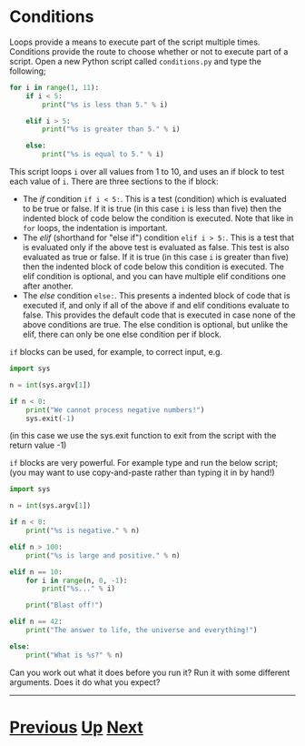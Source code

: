 # Conditions

Loops provide a means to execute part of the script multiple times.
Conditions provide the route to choose whether or not to execute part of a script.
Open a new Python script called `conditions.py` and type the following;

```python
for i in range(1, 11):
    if i < 5:
        print("%s is less than 5." % i)

    elif i > 5:
        print("%s is greater than 5." % i)

    else:
        print("%s is equal to 5." % i)
```

This script loops `i` over all values from 1 to 10, and uses an if block to test each value of `i`.
There are three sections to the if block:

* The *if* condition `if i < 5:`.
  This is a test (condition) which is evaluated to be true or false.
  If it is true (in this case `i` is less than five) then the indented block of code below the condition is executed.
  Note that like in `for` loops, the indentation is important.
* The *elif* (shorthand for "else if") condition `elif i > 5:`.
  This is a test that is evaluated only if the above test is evaluated as false.
  This test is also evaluated as true or false.
  If it is true (in this case `i` is greater than five) then the indented block of code below this condition is executed.
  The elif condition is optional, and you can have multiple elif conditions one after another.
* The *else* condition `else:`.
  This presents a indented block of code that is executed if, and only if all of the above if and elif conditions evaluate to false.
  This provides the default code that is executed in case none of the above conditions are true.
  The else condition is optional, but unlike the elif, there can only be one else condition per if block.

`if` blocks can be used, for example, to correct input, e.g.

```python
import sys

n = int(sys.argv[1])

if n < 0:
    print("We cannot process negative numbers!")
    sys.exit(-1)
```

(in this case we use the sys.exit function to exit from the script with the return value -1)

`if` blocks are very powerful.
For example type and run the below script; (you may want to use copy-and-paste rather than typing it in by hand!)

```python
import sys

n = int(sys.argv[1])

if n < 0:
    print("%s is negative." % n)

elif n > 100:
    print("%s is large and positive." % n)

elif n == 10:
    for i in range(n, 0, -1):
        print("%s..." % i)

    print("Blast off!")

elif n == 42:
    print("The answer to life, the universe and everything!")

else:
    print("What is %s?" % n)
```

Can you work out what it does before you run it?
Run it with some different arguments.
Does it do what you expect?

***

# [Previous](arguments.md) [Up](README.md) [Next](files.md)
